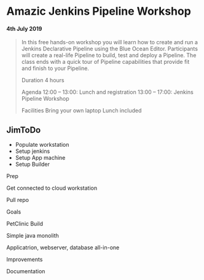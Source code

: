 #  Amazic Jenkins Pipeline Workshop

#### 4th July 2019

> In this free hands-on workshop you will learn how to create and run a Jenkins Declarative Pipeline using the Blue Ocean Editor. Participants will create a real-life Pipeline to build, test and deploy a Pipeline. The class ends with a quick tour of Pipeline capabilities that provide fit and finish to your Pipeline.
>
> Duration
> 4 hours
>
> Agenda
> 12:00 – 13:00: Lunch and registration
> 13:00 – 17:00: Jenkins Pipeline Workshop
>
> Facilities
> Bring your own laptop
> Lunch included



## JimToDo

- Populate workstation
- Setup jenkins
- Setup App machine
- Setup Builder





Prep

Get connected to cloud workstation

Pull repo

Goals



PetClinic Build

Simple java monolith

Applicatrion, webserver, database all-in-one







Improvements



Documentation





